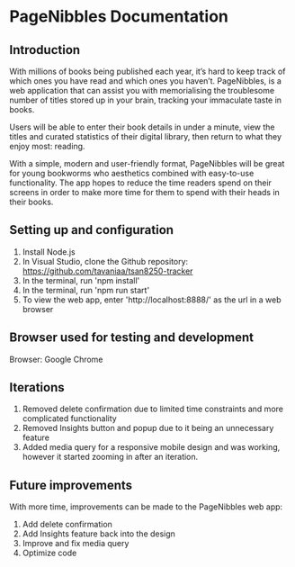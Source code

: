# PageNibbles Documentation

## Introduction
With millions of books being published each year, it’s hard to keep track of which ones you have read and which ones you haven’t. PageNibbles, is a web application that can assist you with memorialising the troublesome number of titles stored up in your brain, tracking your immaculate taste in books.

Users will be able to enter their book details in under a minute, view the titles and curated statistics of their digital library, then return to what they enjoy most: reading.

With a simple, modern and user-friendly format, PageNibbles will be great for young bookworms who aesthetics combined with easy-to-use functionality. The app hopes to reduce the time readers spend on their screens in order to make more time for them to spend with their heads in their books.

## Setting up and configuration
1. Install Node.js
2. In Visual Studio, clone the Github repository: https://github.com/tavaniaa/tsan8250-tracker
3. In the terminal, run 'npm install'
4. In the terminal, run 'npm run start'
5. To view the web app, enter 'http://localhost:8888/' as the url in a web browser

## Browser used for testing and development
Browser: Google Chrome

## Iterations
1. Removed delete confirmation due to limited time constraints and more complicated functionality
2. Removed Insights button and popup due to it being an unnecessary feature
3. Added media query for a responsive mobile design and was working, however it started zooming in after an iteration.

## Future improvements
With more time, improvements can be made to the PageNibbles web app:
1. Add delete confirmation
2. Add Insights feature back into the design
3. Improve and fix media query
3. Optimize code